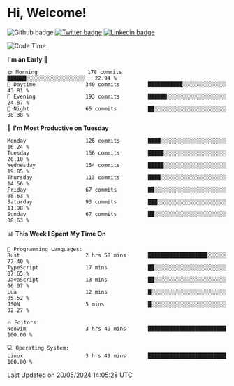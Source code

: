   # Hi, Welcome!
  ![Github badge](https://img.shields.io/github/followers/kraken-afk.svg?style=social&label=Follow&maxAge=2592000)
  [![Twitter badge](https://img.shields.io/badge/-Twitter-00acee?style=flat-square&logo=Twitter&logoColor=white)](https://twitter.com/trshppl)
  [![Linkedin badge](https://img.shields.io/badge/LinkedIn-0077B5?style=flat-square&logo=linkedin&logoColor=white)](https://www.linkedin.com/in/noveanrer)
<!--START_SECTION:waka-->
![Code Time](http://img.shields.io/badge/Code%20Time-221%20hrs%2049%20mins-blue)

**I'm an Early 🐤** 

```text
🌞 Morning                178 commits         ██████░░░░░░░░░░░░░░░░░░░   22.94 % 
🌆 Daytime                340 commits         ███████████░░░░░░░░░░░░░░   43.81 % 
🌃 Evening                193 commits         ██████░░░░░░░░░░░░░░░░░░░   24.87 % 
🌙 Night                  65 commits          ██░░░░░░░░░░░░░░░░░░░░░░░   08.38 % 
```
📅 **I'm Most Productive on Tuesday** 

```text
Monday                   126 commits         ████░░░░░░░░░░░░░░░░░░░░░   16.24 % 
Tuesday                  156 commits         █████░░░░░░░░░░░░░░░░░░░░   20.10 % 
Wednesday                154 commits         █████░░░░░░░░░░░░░░░░░░░░   19.85 % 
Thursday                 113 commits         ████░░░░░░░░░░░░░░░░░░░░░   14.56 % 
Friday                   67 commits          ██░░░░░░░░░░░░░░░░░░░░░░░   08.63 % 
Saturday                 93 commits          ███░░░░░░░░░░░░░░░░░░░░░░   11.98 % 
Sunday                   67 commits          ██░░░░░░░░░░░░░░░░░░░░░░░   08.63 % 
```


📊 **This Week I Spent My Time On** 

```text
💬 Programming Languages: 
Rust                     2 hrs 58 mins       ███████████████████░░░░░░   77.40 % 
TypeScript               17 mins             ██░░░░░░░░░░░░░░░░░░░░░░░   07.65 % 
JavaScript               13 mins             ██░░░░░░░░░░░░░░░░░░░░░░░   06.07 % 
Lua                      12 mins             █░░░░░░░░░░░░░░░░░░░░░░░░   05.52 % 
JSON                     5 mins              █░░░░░░░░░░░░░░░░░░░░░░░░   02.27 % 

🔥 Editors: 
Neovim                   3 hrs 49 mins       █████████████████████████   100.00 % 

💻 Operating System: 
Linux                    3 hrs 49 mins       █████████████████████████   100.00 % 
```


 Last Updated on 20/05/2024 14:05:28 UTC
<!--END_SECTION:waka-->